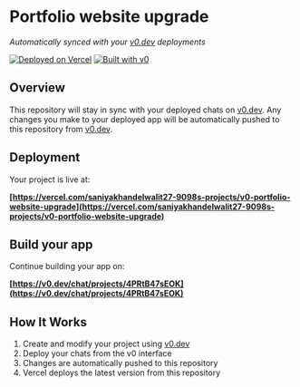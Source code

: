# Portfolio website upgrade

*Automatically synced with your [v0.dev](https://v0.dev) deployments*

[![Deployed on Vercel](https://img.shields.io/badge/Deployed%20on-Vercel-black?style=for-the-badge&logo=vercel)](https://vercel.com/saniyakhandelwalit27-9098s-projects/v0-portfolio-website-upgrade)
[![Built with v0](https://img.shields.io/badge/Built%20with-v0.dev-black?style=for-the-badge)](https://v0.dev/chat/projects/4PRtB47sEOK)

## Overview

This repository will stay in sync with your deployed chats on [v0.dev](https://v0.dev).
Any changes you make to your deployed app will be automatically pushed to this repository from [v0.dev](https://v0.dev).

## Deployment

Your project is live at:

**[https://vercel.com/saniyakhandelwalit27-9098s-projects/v0-portfolio-website-upgrade](https://vercel.com/saniyakhandelwalit27-9098s-projects/v0-portfolio-website-upgrade)**

## Build your app

Continue building your app on:

**[https://v0.dev/chat/projects/4PRtB47sEOK](https://v0.dev/chat/projects/4PRtB47sEOK)**

## How It Works

1. Create and modify your project using [v0.dev](https://v0.dev)
2. Deploy your chats from the v0 interface
3. Changes are automatically pushed to this repository
4. Vercel deploys the latest version from this repository